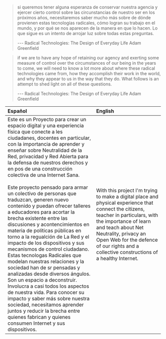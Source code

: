
>si queremos tener alguna esperanza de conservar nuestra agencia y ejercer cierto control sobre las circunstancias de nuestro ser en los próximos años, necesitaremos saber mucho más sobre de dónde provienen estas tecnologías radicales, cómo logran su trabajo en el mundo, y por qué se nos aparecen de la manera en que lo hacen. Lo que sigue es un intento de arrojar luz sobre todas estas preguntas.
>
> --- Radical Technologies: The Design of Everyday Life Adam Greenfield

>if we are to have any hope of retaining our agency and exerting some measure of control over the circumstances of our being in the years to come, we will need to know a lot more about where these radical technologies came from, how they accomplish their work in the world, and why they appear to us in the way that they do. What follows is an attempt to shed light on all of these questions.
>
> --- Radical Technologies: The Design of Everyday Life Adam Greenfield


|Español|English|
|:-----|:----|
|Este es un Proyecto para crear un espacio digital y una experiencia física que conecte a les ciudadanes, docentes en particular, con la importancia de aprender y enseñar sobre Neutralidad de la Red, privacidad y Red Abierta para la defensa de nuestros derechos y en pos de una construcción colectiva de una Internet Sana. <br> <br>Este proyecto pensado para armar un colectivo de personas que traduzcan, generen nuevo contenido y puedan ofrecer talleres a educadores para acortar la brecha existente entre las discusiones y acontencimientos en materia de políticas públicas en torno a la regualción de La Red y el impacto de los dispositivos y sus mecanismos de control ciudadano. <br> Estas tecnologas Radicales que modelan nuestras relaciones y la sociedad han de sr pensadas y analizadas desde diversos ángulos. Son un espacio a deconstruir. Involucra a casi todos los aspectos de nuestra vida. Para conocer su impacto y saber más sobre nuestra sociedad, necesitamos aprender juntos y reducir la brecha entre quienes fabrican y quienes consumen Internet y sus dispositivos. |With this project I'm trying to make a digital place and physical experience that connect the citizens, teacher in particulars, with the importance of learn and teach about Net Neutrality, privacy an Open Web for the defence of our rights and a collective constructions of a healthy Internet.|

